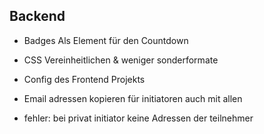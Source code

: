 ## Backend
* Badges Als Element für den Countdown
* CSS Vereinheitlichen & weniger sonderformate
* Config des Frontend Projekts

* Email adressen kopieren für initiatoren auch mit allen
* fehler: bei privat initiator keine Adressen der teilnehmer